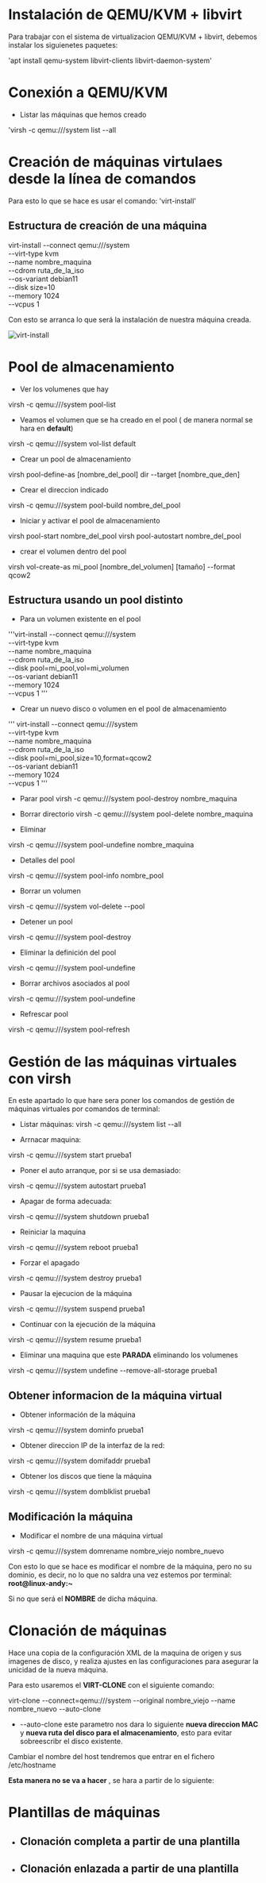 # Instalación de QEMU/KVM + libvirt 

Para trabajar con el sistema de virtualizacion QEMU/KVM + libvirt, debemos instalar los siguienetes paquetes:

'apt install qemu-system libvirt-clients libvirt-daemon-system'

# Conexión a QEMU/KVM

- Listar las máquinas que hemos creado

'virsh -c qemu:///system list --all

# Creación de máquinas virtulaes desde la línea de comandos

Para esto lo que se hace es usar el comando:
'virt-install'

## Estructura de creación de una máquina

virt-install --connect qemu:///system \
			 --virt-type kvm \
			 --name nombre_maquina \
			 --cdrom ruta_de_la_iso \
			 --os-variant debian11 \
			 --disk size=10 \
			 --memory 1024 \
			 --vcpus 1

Con esto se arranca lo que será la instalación de nuestra máquina creada.

![virt-install](img/image.png)

# Pool de almacenamiento

- Ver los volumenes que hay 

virsh -c qemu:///system pool-list

- Veamos el volumen que se ha creado en el pool ( de manera normal se hara en **default**)

virsh -c qemu:///system vol-list default

- Crear un pool de almacenamiento

virsh pool-define-as [nombre_del_pool] dir --target [nombre_que_den]

- Crear el direccion indicado

virsh -c qemu:///system pool-build nombre_del_pool

- Iniciar y activar el pool de almacenamiento

virsh pool-start nombre_del_pool
virsh pool-autostart nombre_del_pool

- crear el volumen dentro del pool 

virsh vol-create-as mi_pool [nombre_del_volumen] [tamaño] --format qcow2

## Estructura usando un pool distinto 
- Para un volumen existente en el pool

'''virt-install --connect qemu:///system \
			 --virt-type kvm \
			 --name nombre_maquina \
			 --cdrom ruta_de_la_iso \
             --disk pool=mi_pool,vol=mi_volumen \
			 --os-variant debian11 \
			  --memory 1024 \
			 --vcpus 1
'''

- Crear un nuevo disco o volumen en el pool de almacenamiento

''' virt-install --connect qemu:///system \
    --virt-type kvm \
    --name nombre_maquina \
    --cdrom ruta_de_la_iso \
    --disk pool=mi_pool,size=10,format=qcow2 \
    --os-variant debian11 \
    --memory 1024 \
    --vcpus 1
'''
- Parar pool 
virsh -c qemu:///system pool-destroy nombre_maquina

- Borrar directorio 
virsh -c qemu:///system pool-delete nombre_maquina

- Eliminar

virsh -c qemu:///system pool-undefine nombre_maquina 

- Detalles del pool 

virsh -c qemu:///system pool-info nombre_pool

- Borrar un volumen 

virsh -c qemu:///system vol-delete <nombre-del-volumen> --pool <nombre-del-pool>

- Detener un pool

virsh -c qemu:///system pool-destroy <nombre-del-pool>

- Eliminar la definición del pool 

virsh -c qemu:///system pool-undefine <nombre-del-pool>

- Borrar archivos asociados al pool

virsh -c qemu:///system pool-undefine <nombre-del-pool>

- Refrescar pool 

virsh -c qemu:///system pool-refresh <nombre-del-pool>


# Gestión de las máquinas virtuales con virsh

En este apartado lo que hare sera poner los comandos de gestión de máquinas virtuales por comandos de terminal:

- Listar máquinas:
    virsh -c qemu:///system list --all

- Arrnacar maquina:

virsh -c qemu:///system start prueba1

- Poner el auto arranque, por si se usa demasiado:

virsh -c qemu:///system autostart prueba1

- Apagar de forma adecuada:

virsh -c qemu:///system shutdown prueba1

- Reiniciar la maquina 

virsh -c qemu:///system reboot prueba1

- Forzar el apagado

virsh -c qemu:///system destroy prueba1

- Pausar la ejecucion de la máquina

virsh -c qemu:///system suspend prueba1

- Continuar con la ejecución de la máquina

virsh -c qemu:///system resume prueba1

- Eliminar una maquina que este **PARADA** eliminando los volumenes

virsh -c qemu:///system undefine --remove-all-storage prueba1

## Obtener informacion de la máquina virtual

- Obtener información de la máquina

virsh -c qemu:///system dominfo prueba1 

- Obtener direccion IP de la interfaz de la red:

virsh -c qemu:///system domifaddr prueba1

- Obtener los discos que tiene la máquina

virsh -c qemu:///system domblklist prueba1

## Modificación la máquina 

- Modificar el nombre de una máquina virtual

virsh -c qemu:///system domrename nombre_viejo nombre_nuevo

Con esto lo que se hace es modificar el nombre de la máquina, pero no su dominio, es decir, no lo que no saldra una vez estemos por terminal: **root@linux-andy:~**

Si no que será el **NOMBRE** de dicha máquina.

# Clonación de máquinas

Hace una copia de la configuración XML de la maquina de origen y sus imagenes de disco, y realiza ajustes en las configuraciones para asegurar la unicidad de la nueva máquina.

Para esto usaremos el **VIRT-CLONE** con el siguiente comando:

virt-clone --connect=qemu:///system --original nombre_viejo --name nombre_nuevo --auto-clone

* --auto-clone este parametro nos dara lo siguiente **nueva direccion MAC** y **nueva ruta del disco para el almacenamiento**, esto para evitar sobreescribr el disco existente.

Cambiar el nombre del host tendremos que entrar en el fichero /etc/hostname 

**Esta manera no se va a hacer** , se hara a partir de lo siguiente:


# Plantillas de máquinas


- ## Clonación completa a partir de una plantilla
- ## Clonación enlazada a partir de una plantilla


